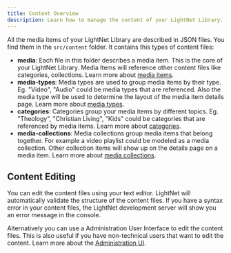 ```yaml
---
title: Content Overview
description: Learn how to manage the content of your LightNet Library.
---
```


All the media items of your LightNet Library are described in JSON files. You find them in the `src/content` folder. It contains this types of content files:

- **media**: Each file in this folder describes a media item. This is the core of your LightNet Library. Media Items
  will reference other content files like categories, collections. Learn more about [media items](/content/media-items).
- **media-types**: Media types are used to group media items by their type. Eg. "Video", "Audio" could be media types that are
  referenced. Also the media type will be used to determine the layout of the media item details page. Learn more about [media types](/content/media-types).
- **categories**: Categories group your media items by different topics. Eg. "Theology", "Christian Living", "Kids" could be
  categories that are referenced by media items. Learn more about [categories](/content/categories).
- **media-collections**: Media collections group media items that belong together. For example a video playlist
  could be modeled as a media collection. Other collection items will show up on the details page on a media item. Learn more about [media collections](/content/media-collections).

## Content Editing

You can edit the content files using your text editor. LightNet will automatically validate the structure of the content files.
If you have a syntax error in your content files, the LightNet development server will show you an error message in the console.

Alternatively you can use a Administration User Interface to edit the content files. This is also useful if you have non-technical users that want to edit the content. Learn more about the [Administration UI](/docs/administration-ui).
